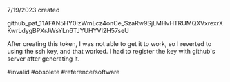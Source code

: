 
7/19/2023 created

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

After creating this token, I was not able to get it to work, so I reverted to using the ssh key, and that worked.  I had to register the key with github's server after generating it.

#invalid
#obsolete
#reference/software